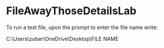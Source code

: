 # FileAwayThoseDetailsLab

To run a test file, upon the prompt to enter the file name write: 

C:\Users\zuber\OneDrive\Desktop\FILE NAME
